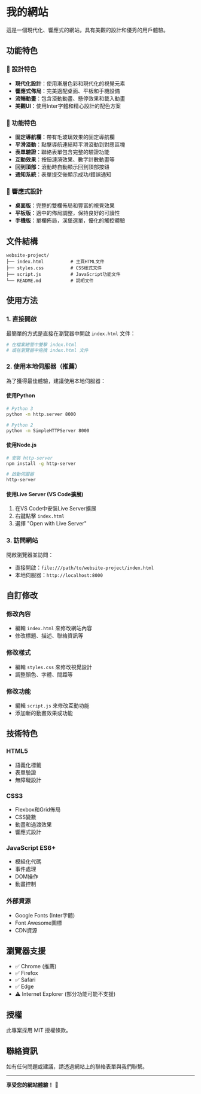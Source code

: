 # 我的網站

這是一個現代化、響應式的網站，具有美觀的設計和優秀的用戶體驗。

## 功能特色

### 🎨 設計特色
- **現代化設計**：使用漸層色彩和現代化的視覺元素
- **響應式佈局**：完美適配桌面、平板和手機設備
- **流暢動畫**：包含滾動動畫、懸停效果和載入動畫
- **美觀UI**：使用Inter字體和精心設計的配色方案

### 🚀 功能特色
- **固定導航欄**：帶有毛玻璃效果的固定導航欄
- **平滑滾動**：點擊導航連結時平滑滾動到對應區塊
- **表單驗證**：聯絡表單包含完整的驗證功能
- **互動效果**：按鈕漣漪效果、數字計數動畫等
- **回到頂部**：滾動時自動顯示回到頂部按鈕
- **通知系統**：表單提交後顯示成功/錯誤通知

### 📱 響應式設計
- **桌面版**：完整的雙欄佈局和豐富的視覺效果
- **平板版**：適中的佈局調整，保持良好的可讀性
- **手機版**：單欄佈局，漢堡選單，優化的觸控體驗

## 文件結構

```
website-project/
├── index.html          # 主頁HTML文件
├── styles.css          # CSS樣式文件
├── script.js           # JavaScript功能文件
└── README.md           # 說明文件
```

## 使用方法

### 1. 直接開啟
最簡單的方式是直接在瀏覽器中開啟 `index.html` 文件：

```bash
# 在檔案總管中雙擊 index.html
# 或在瀏覽器中拖拽 index.html 文件
```

### 2. 使用本地伺服器（推薦）
為了獲得最佳體驗，建議使用本地伺服器：

#### 使用Python
```bash
# Python 3
python -m http.server 8000

# Python 2
python -m SimpleHTTPServer 8000
```

#### 使用Node.js
```bash
# 安裝 http-server
npm install -g http-server

# 啟動伺服器
http-server
```

#### 使用Live Server (VS Code擴展)
1. 在VS Code中安裝Live Server擴展
2. 右鍵點擊 `index.html`
3. 選擇 "Open with Live Server"

### 3. 訪問網站
開啟瀏覽器並訪問：
- 直接開啟：`file:///path/to/website-project/index.html`
- 本地伺服器：`http://localhost:8000`

## 自訂修改

### 修改內容
- 編輯 `index.html` 來修改網站內容
- 修改標題、描述、聯絡資訊等

### 修改樣式
- 編輯 `styles.css` 來修改視覺設計
- 調整顏色、字體、間距等

### 修改功能
- 編輯 `script.js` 來修改互動功能
- 添加新的動畫效果或功能

## 技術特色

### HTML5
- 語義化標籤
- 表單驗證
- 無障礙設計

### CSS3
- Flexbox和Grid佈局
- CSS變數
- 動畫和過渡效果
- 響應式設計

### JavaScript ES6+
- 模組化代碼
- 事件處理
- DOM操作
- 動畫控制

### 外部資源
- Google Fonts (Inter字體)
- Font Awesome圖標
- CDN資源

## 瀏覽器支援

- ✅ Chrome (推薦)
- ✅ Firefox
- ✅ Safari
- ✅ Edge
- ⚠️ Internet Explorer (部分功能可能不支援)

## 授權

此專案採用 MIT 授權條款。

## 聯絡資訊

如有任何問題或建議，請透過網站上的聯絡表單與我們聯繫。

---

**享受您的網站體驗！** 🎉
